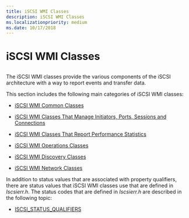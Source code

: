 ```yaml
---
title: iSCSI WMI Classes
description: iSCSI WMI Classes
ms.localizationpriority: medium
ms.date: 10/17/2018
---
```


# iSCSI WMI Classes


## <span id="ddk_iscsi_wmi_classes_kr"></span><span id="DDK_ISCSI_WMI_CLASSES_KR"></span>


The iSCSI WMI classes provide the various components of the iSCSI architecture with a way to report events and transfer data.

This section includes the following main categories of iSCSI WMI classes:

-   [iSCSI WMI Common Classes](iscsi-wmi-common-classes.md)

-   [iSCSI WMI Classes That Manage Initiators, Ports, Sessions and Connections](iscsi-wmi-classes-that-manage-initiators--ports--sessions-and-connecti.md)

-   [iSCSI WMI Classes That Report Performance Statistics](iscsi-wmi-classes-that-report-performance-statistics.md)

-   [iSCSI WMI Operations Classes](iscsi-wmi-operations-classes.md)

-   [iSCSI WMI Discovery Classes](iscsi-wmi-discovery-classes.md)

-   [iSCSI WMI Network Classes](iscsi-wmi-network-classes.md)

In addition to status values that are associated with property qualifiers, there are status values that iSCSI WMI classes use that are defined in *Iscsierr.h*. The status codes that are defined in *Iscsierr.h* are described in the following topic:

-   [ISCSI\_STATUS\_QUALIFIERS](iscsi-status-qualifiers.md)

 

 





